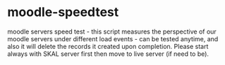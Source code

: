 # moodle-speedtest
moodle servers speed test - this script measures the perspective of our moodle servers under different load events - can be tested anytime, and also it will delete the records it created upon completion. Please start always with SKAL server first then move to live server (if need to be).
